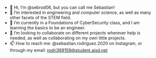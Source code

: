 - 👋 Hi, I’m @sebrod06, but you can call me Sebastian!
- 👀 I’m interested in engineering and computer science, as well as many other facets of the STEM field.
- 🌱 I’m currently in a Foundations of CyberSecurity class, and I am learning the basics to be an engineer.
- 💞️ I’m looking to collaborate on different projects wherever help is needed, as well as collaborating on my own little projects.
- 📫 How to reach me: @sebastian.rodriguez.2020 on Instagram, or through my email: rodri369159@student.aisd.net

<!---
sebrod06/sebrod06 is a ✨ special ✨ repository because its `README.md` (this file) appears on your GitHub profile.
You can click the Preview link to take a look at your changes.
--->
